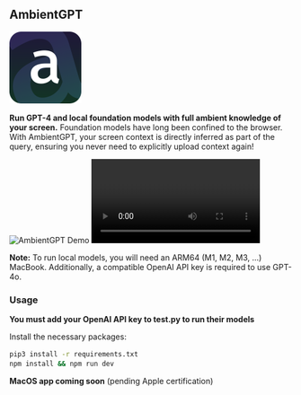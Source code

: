 ## AmbientGPT

<img src="public/images/ambientGPT.png" alt="AmbientGPT Logo" width="128"/>

**Run GPT-4 and local foundation models with full ambient knowledge of your screen.** Foundation models have long been confined to the browser. With AmbientGPT, your screen context is directly inferred as part of the query, ensuring you never need to explicitly upload context again!


<img src="public/images/caesar.png" alt="AmbientGPT Demo"/>

<video src="updated_ambient.mov" controls>
  Your browser does not support the video tag.
</video>

**Note:** To run local models, you will need an ARM64 (M1, M2, M3, ...) MacBook. Additionally, a compatible OpenAI API key is required to use GPT-4o.

### Usage

**You must add your OpenAI API key to test.py to run their models**

Install the necessary packages:
```bash
pip3 install -r requirements.txt
npm install && npm run dev
```

**MacOS app coming soon** (pending Apple certification)

